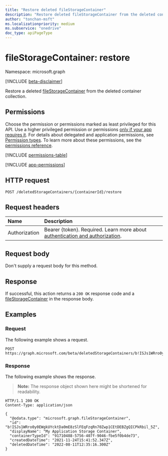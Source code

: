 ```yaml
---
title: "Restore deleted fileStorageContainer"
description: "Restore deleted fileStorageContainer from the deleted container collection."
author: "tonchan-msft"
ms.localizationpriority: medium
ms.subservice: "onedrive"
doc_type: apiPageType
---
```


# fileStorageContainer: restore

Namespace: microsoft.graph

[!INCLUDE [beta-disclaimer](../../includes/beta-disclaimer.md)]

Restore a deleted [fileStorageContainer](../resources/filestoragecontainer.md) from the deleted container collection.  

## Permissions

Choose the permission or permissions marked as least privileged for this API. Use a higher privileged permission or permissions [only if your app requires it](/graph/permissions-overview#best-practices-for-using-microsoft-graph-permissions). For details about delegated and application permissions, see [Permission types](/graph/permissions-overview#permission-types). To learn more about these permissions, see the [permissions reference](/graph/permissions-reference).

<!-- {
  "blockType": "permissions",
  "name": "filestoragecontainer-restore-permissions"
}
-->
[!INCLUDE [permissions-table](../includes/permissions/filestoragecontainer-restore-permissions.md)]

[!INCLUDE [app-permissions](../includes/sharepoint-embedded-app-permissions.md)]

## HTTP request

<!-- {
  "blockType": "ignored"
}
-->
``` http
POST /deletedStorageContainers/{containerId}/restore
```

## Request headers

|Name|Description|
|:---|:---|
|Authorization|Bearer {token}. Required. Learn more about [authentication and authorization](/graph/auth/auth-concepts).|

## Request body

Don't supply a request body for this method.

## Response

If successful, this action returns a `200 OK` response code and a [fileStorageContainer](../resources/filestoragecontainer.md) in the response body.

## Examples

### Request

The following example shows a request.

<!-- {
  "blockType": "request",
  "name": "filestoragecontainerthis.restore"
}
-->
``` http
POST https://graph.microsoft.com/beta/deletedStorageContainers/b!ISJs1WRro0y0EWgkUYcktDa0mE8zSlFEqFzqRn70Zwp1CEtDEBZgQICPkRbil_5Z/restore
```


### Response

The following example shows the response.

> **Note:** The response object shown here might be shortened for readability.

<!-- {
  "blockType": "response",
  "truncated": true,
  "@odata.type": "microsoft.graph.fileStorageContainer"
}
-->
``` http
HTTP/1.1 200 OK
Content-Type: application/json

{
  "@odata.type": "microsoft.graph.fileStorageContainer",
  "id": "b!ISJs1WRro0y0EWgkUYcktDa0mE8zSlFEqFzqRn70Zwp1CEtDEBZgQICPkRbil_5Z",
  "displayName": "My Application Storage Container",
  "containerTypeId": "91710488-5756-407f-9046-fbe5f0b4de73",
  "createdDateTime": "2021-11-24T15:41:52.347Z",
  "deletedDateTime": "2022-08-11T12:35:16.300Z"
}
```

